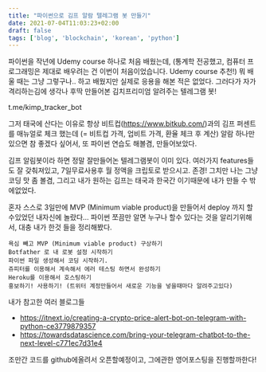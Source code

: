 ```yaml
---
title: "파이썬으로 김프 알람 텔레그램 봇 만들기"
date: 2021-07-04T11:03:23+02:00
draft: false
tags: ['blog', 'blockchain', 'korean', 'python'] 
---
```



파이썬을 작년에 Udemy course 하나로 처음 배웠는데, (통계학 전공했고, 컴퓨터 프로그래밍은 제대로 배우려는 건 이번이 처음이었습니다. Udemy course 추천!) 뭐 배울 때는 그냥 그렇구나.. 하고 배웠지만 실제로 응용을 해본 적은 없었다. 그러다가 자가격리하는김에 생각나 후딱 만들어본 김치프리미엄 알려주는 텔레그램 봇!

t.me/kimp_tracker_bot

그저 태국에 산다는 이유로 항상 비트컵(https://www.bitkub.com/)과의 김프 퍼센트를 매뉴얼로 체크 했는데 (= 비트컵 가격, 업비트 가격, 환율 체크 후 계산) 알람 하나만 있으면 참 좋겠다 싶어서, 또 파이썬 연습도 해볼겸, 만들어보았다.

김프 알림봇이라 하면 정말 잘만들어논 텔레그램봇이 이미 있다. 여러가지 features들도 잘 갖춰져있고, 7일무료사용후 월 정액을 크립토로 받으시고. 존경! 그치만 나는 그냥 코딩 맛 좀 볼겸, 그리고 내가 원하는 김프는 태국과 한국간 이기때문에 내가 만들 수 밖에없었다.

혼자 스스로 3일만에 MVP (Minimum viable product)을 만들어서 deploy 까지 할 수있었던 내자신에 놀랐다… 파이썬 쪼끔만 알면 누구나 할수 있다는 것을 알리기위해서, 대충 내가 한것 들을 정리해봤다.

    욕심 빼고 MVP (Minimum viable product) 구상하기
    Botfather 로 내 로봇 설정 시작하기
    파이썬 파일 생성해서 코딩 시작하기.
    쥬피터를 이용해서 계속해서 에러 테스팅 하면서 완성하기
    Heroku를 이용해서 호스팅하기
    홍보하기! 사용하기! (트위터 계정만들어서 새로운 기능을 넣을때마다 알려주고있다)

내가 참고한 여러 블로그들

- https://itnext.io/creating-a-crypto-price-alert-bot-on-telegram-with-python-ce3779879357
- https://towardsdatascience.com/bring-your-telegram-chatbot-to-the-next-level-c771ec7d31e4

조만간 코드를 github에올려서 오픈할예정이고, 그에관한 영어포스팅을 진행할까한다!